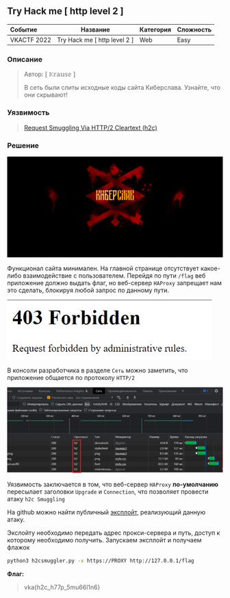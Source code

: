 ## Try Hack me [ http level 2 ]

| Событие | Название | Категория | Сложность |
| :------ | ---- | ---- | ---- |
| VKACTF 2022 | Try Hack me [ http level 2 ] | Web | Easy |

### Описание

> Автор: [ 𝕂𝕣𝕒𝕦𝕤𝕖 ]
>
> В сеть были слиты исходные коды сайта Киберслава. Узнайте, что они скрывают!

### Уязвимость

> [Request Smuggling Via HTTP/2 Cleartext (h2c)](https://bishopfox.com/blog/h2c-smuggling-request)

### Решение
![](images/main.jpg)

Функционал сайта минимален. На главной странице отсутствует какое-либо взаимодействие с пользователем. Перейдя по пути `/flag` веб приложение должно выдать флаг, но веб-сервер `HAProxy` запрещает нам это сделать, блокируя любой запрос по данному пути.

![](images/403.jpg)

В консоли разработчика в разделе `Сеть` можно заметить, что приложение общается по протоколу `HTTP/2`

![](images/h2.jpg)

Уязвимость заключается в том, что веб-сервер `HAProxy` **по-умолчанию** пересылает заголовки `Upgrade` и `Connection`, что позволяет провести атаку `h2c Smuggling`

На github можно найти публичный [эксплойт](https://github.com/BishopFox/h2csmuggler/blob/master/h2csmuggler.py), реализующий данную атаку.

Экслойту необходимо передать адрес прокси-сервера и путь, доступ к которому необходимо получить. Запускаем эксплойт и получаем флажок

```bash
python3 h2csmuggler.py -x https://PROXY http://127.0.0.1/flag
```


**Флаг:**

> vka{h2c_h77p_5mu66l1n6}